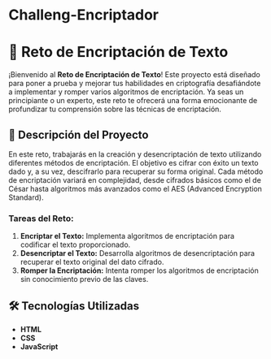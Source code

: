 ﻿# Challeng-Encriptador
# 🔐 Reto de Encriptación de Texto

¡Bienvenido al **Reto de Encriptación de Texto**! Este proyecto está diseñado para poner a prueba y mejorar tus habilidades en criptografía desafiándote a implementar y romper varios algoritmos de encriptación. Ya seas un principiante o un experto, este reto te ofrecerá una forma emocionante de profundizar tu comprensión sobre las técnicas de encriptación.

## 🚀 Descripción del Proyecto

En este reto, trabajarás en la creación y desencriptación de texto utilizando diferentes métodos de encriptación. El objetivo es cifrar con éxito un texto dado y, a su vez, descifrarlo para recuperar su forma original. Cada método de encriptación variará en complejidad, desde cifrados básicos como el de César hasta algoritmos más avanzados como el AES (Advanced Encryption Standard).

### Tareas del Reto:

1. **Encriptar el Texto:** Implementa algoritmos de encriptación para codificar el texto proporcionado.
2. **Desencriptar el Texto:** Desarrolla algoritmos de desencriptación para recuperar el texto original del dato cifrado.
3. **Romper la Encriptación:** Intenta romper los algoritmos de encriptación sin conocimiento previo de las claves.

## 🛠 Tecnologías Utilizadas

- **HTML**
- **CSS**
- **JavaScript**

